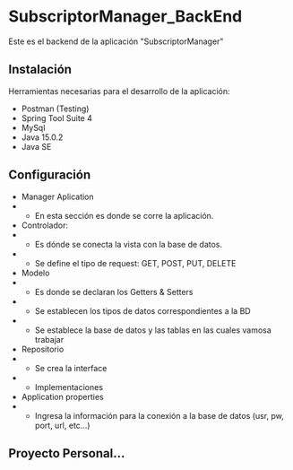 # SubscriptorManager_BackEnd
Este es el backend de la aplicación "SubscriptorManager"


## Instalación

Herramientas necesarias para el desarrollo de la aplicación:
* Postman (Testing)
* Spring Tool Suite 4
* MySql
* Java 15.0.2
* Java SE 


## Configuración

* Manager Aplication
* * En esta sección es donde se corre la aplicación.
* Controlador:
* * Es dónde se conecta la vista con la base de datos.
* * Se define el tipo de request: GET, POST, PUT, DELETE
* Modelo
* * Es donde se declaran los Getters & Setters
* * Se establecen los tipos de datos correspondientes a la BD
* * Se establece la base de datos y las tablas en las cuales vamosa trabajar
* Repositorio
* * Se crea la interface
* * Implementaciones
* Application properties
* * Ingresa la información para la conexión a la base de datos (usr, pw, port, url, etc...)

## Proyecto Personal...
